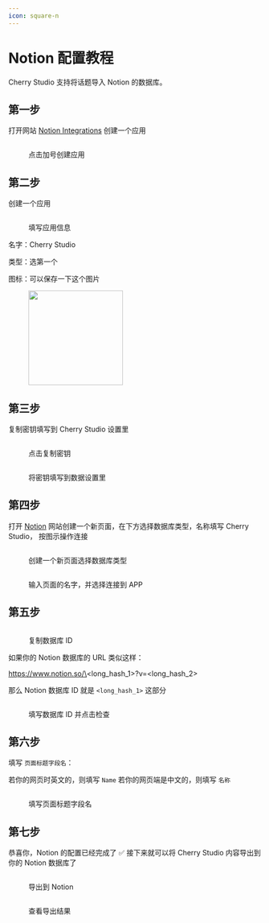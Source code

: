 ```yaml
---
icon: square-n
---
```


# Notion 配置教程

Cherry Studio 支持将话题导入 Notion 的数据库。

## 第一步

打开网站 [Notion Integrations](https://www.notion.so/profile/integrations) 创建一个应用

<figure><img src="../.gitbook/assets/notion/创建应用.png" alt=""><figcaption><p>点击加号创建应用</p></figcaption></figure>

## 第二步

创建一个应用

<figure><img src="../.gitbook/assets/notion/填写应用信息.png" alt=""><figcaption><p>填写应用信息</p></figcaption></figure>

名字：Cherry Studio

类型：选第一个

图标：可以保存一下这个图片

<figure><img src="../.gitbook/assets/notion/Cherry-Studio-Logo.png" alt="" width="188"><figcaption></figcaption></figure>

## 第三步

复制密钥填写到 Cherry Studio 设置里

<figure><img src="../.gitbook/assets/notion/复制密钥.png" alt=""><figcaption><p>点击复制密钥</p></figcaption></figure>

<figure><img src="../.gitbook/assets/notion/填写密钥.png" alt=""><figcaption><p>将密钥填写到数据设置里</p></figcaption></figure>

## 第四步

打开 [Notion](https://www.notion.so/) 网站创建一个新页面，在下方选择数据库类型，名称填写 Cherry Studio， 按图示操作连接

<figure><img src="../.gitbook/assets/notion/创建页面.png" alt=""><figcaption><p>创建一个新页面选择数据库类型</p></figcaption></figure>

<figure><img src="../.gitbook/assets/notion/连接APP.png" alt=""><figcaption><p>输入页面的名字，并选择连接到 APP</p></figcaption></figure>

## 第五步

<figure><img src="../.gitbook/assets/notion/复制数据库ID.png" alt=""><figcaption><p>复制数据库 ID</p></figcaption></figure>

如果你的 Notion 数据库的 URL 类似这样：

https://www.notion.so/\<long\_hash\_1>?v=\<long\_hash\_2>

那么 Notion 数据库 ID 就是 `<long_hash_1>` 这部分

<figure><img src="../.gitbook/assets/notion/填写数据库ID.png" alt=""><figcaption><p>填写数据库 ID 并点击检查</p></figcaption></figure>

## 第六步

填写 `页面标题字段名`：

若你的网页时英文的，则填写 `Name`
若你的网页端是中文的，则填写 `名称`

<figure><img src="../.gitbook/assets/notion/填写页面标题字段名.png" alt=""><figcaption><p>填写页面标题字段名</p></figcaption></figure>

## 第七步

恭喜你，Notion 的配置已经完成了 ✅ 接下来就可以将 Cherry Studio 内容导出到你的 Notion 数据库了

<figure><img src="../.gitbook/assets/notion/导出.png" alt=""><figcaption><p>导出到 Notion</p></figcaption></figure>

<figure><img src="../.gitbook/assets/notion/查看结果.png" alt=""><figcaption><p>查看导出结果</p></figcaption></figure>
